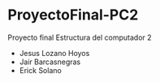 # ProyectoFinal-PC2
Proyecto final Estructura del computador 2
- Jesus Lozano Hoyos
- Jair Barcasnegras
- Erick Solano

